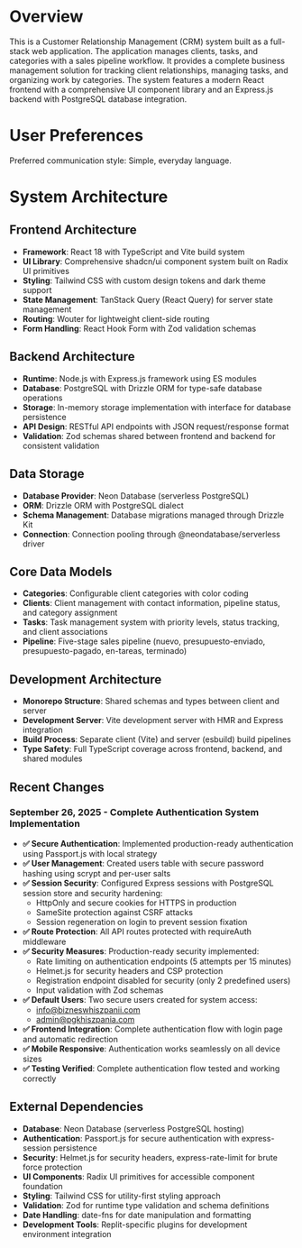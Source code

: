 # Overview

This is a Customer Relationship Management (CRM) system built as a full-stack web application. The application manages clients, tasks, and categories with a sales pipeline workflow. It provides a complete business management solution for tracking client relationships, managing tasks, and organizing work by categories. The system features a modern React frontend with a comprehensive UI component library and an Express.js backend with PostgreSQL database integration.

# User Preferences

Preferred communication style: Simple, everyday language.

# System Architecture

## Frontend Architecture
- **Framework**: React 18 with TypeScript and Vite build system
- **UI Library**: Comprehensive shadcn/ui component system built on Radix UI primitives
- **Styling**: Tailwind CSS with custom design tokens and dark theme support
- **State Management**: TanStack Query (React Query) for server state management
- **Routing**: Wouter for lightweight client-side routing
- **Form Handling**: React Hook Form with Zod validation schemas

## Backend Architecture
- **Runtime**: Node.js with Express.js framework using ES modules
- **Database**: PostgreSQL with Drizzle ORM for type-safe database operations
- **Storage**: In-memory storage implementation with interface for database persistence
- **API Design**: RESTful API endpoints with JSON request/response format
- **Validation**: Zod schemas shared between frontend and backend for consistent validation

## Data Storage
- **Database Provider**: Neon Database (serverless PostgreSQL)
- **ORM**: Drizzle ORM with PostgreSQL dialect
- **Schema Management**: Database migrations managed through Drizzle Kit
- **Connection**: Connection pooling through @neondatabase/serverless driver

## Core Data Models
- **Categories**: Configurable client categories with color coding
- **Clients**: Client management with contact information, pipeline status, and category assignment
- **Tasks**: Task management system with priority levels, status tracking, and client associations
- **Pipeline**: Five-stage sales pipeline (nuevo, presupuesto-enviado, presupuesto-pagado, en-tareas, terminado)

## Development Architecture
- **Monorepo Structure**: Shared schemas and types between client and server
- **Development Server**: Vite development server with HMR and Express integration
- **Build Process**: Separate client (Vite) and server (esbuild) build pipelines
- **Type Safety**: Full TypeScript coverage across frontend, backend, and shared modules

## Recent Changes

### September 26, 2025 - Complete Authentication System Implementation
- **✅ Secure Authentication**: Implemented production-ready authentication using Passport.js with local strategy
- **✅ User Management**: Created users table with secure password hashing using scrypt and per-user salts
- **✅ Session Security**: Configured Express sessions with PostgreSQL session store and security hardening:
  - HttpOnly and secure cookies for HTTPS in production
  - SameSite protection against CSRF attacks
  - Session regeneration on login to prevent session fixation
- **✅ Route Protection**: All API routes protected with requireAuth middleware
- **✅ Security Measures**: Production-ready security implemented:
  - Rate limiting on authentication endpoints (5 attempts per 15 minutes)
  - Helmet.js for security headers and CSP protection
  - Registration endpoint disabled for security (only 2 predefined users)
  - Input validation with Zod schemas
- **✅ Default Users**: Two secure users created for system access:
  - info@bizneswhiszpanii.com
  - admin@pgkhiszpania.com
- **✅ Frontend Integration**: Complete authentication flow with login page and automatic redirection
- **✅ Mobile Responsive**: Authentication works seamlessly on all device sizes
- **✅ Testing Verified**: Complete authentication flow tested and working correctly

## External Dependencies

- **Database**: Neon Database (serverless PostgreSQL hosting)
- **Authentication**: Passport.js for secure authentication with express-session persistence
- **Security**: Helmet.js for security headers, express-rate-limit for brute force protection
- **UI Components**: Radix UI primitives for accessible component foundation
- **Styling**: Tailwind CSS for utility-first styling approach
- **Validation**: Zod for runtime type validation and schema definitions
- **Date Handling**: date-fns for date manipulation and formatting
- **Development Tools**: Replit-specific plugins for development environment integration